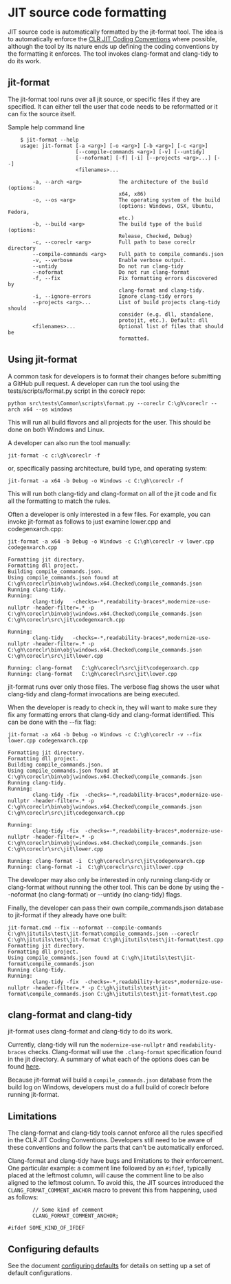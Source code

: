 # JIT source code formatting

JIT source code is automatically formatted by the jit-format tool.
The idea is to automatically enforce the
[CLR JIT Coding Conventions](https://github.com/dotnet/coreclr/blob/master/Documentation/coding-guidelines/clr-jit-coding-conventions.md)
where possible, although the tool by its nature ends up defining the
coding conventions by the formatting it enforces. The tool invokes clang-format and clang-tidy
to do its work.

## jit-format

The jit-format tool runs over all jit source, or specific files if they are specified.
It can either tell the user that code needs to be reformatted or it
can fix the source itself.

Sample help command line
```
    $ jit-format --help
    usage: jit-format [-a <arg>] [-o <arg>] [-b <arg>] [-c <arg>]
                      [--compile-commands <arg>] [-v] [--untidy]
                      [--noformat] [-f] [-i] [--projects <arg>...] [--]
                      <filenames>...

        -a, --arch <arg>            The architecture of the build (options:
                                    x64, x86)
        -o, --os <arg>              The operating system of the build
                                    (options: Windows, OSX, Ubuntu, Fedora,
                                    etc.)
        -b, --build <arg>           The build type of the build (options:
                                    Release, Checked, Debug)
        -c, --coreclr <arg>         Full path to base coreclr directory
        --compile-commands <arg>    Full path to compile_commands.json
        -v, --verbose               Enable verbose output.
        --untidy                    Do not run clang-tidy
        --noformat                  Do not run clang-format
        -f, --fix                   Fix formatting errors discovered by
                                    clang-format and clang-tidy.
        -i, --ignore-errors         Ignore clang-tidy errors
        --projects <arg>...         List of build projects clang-tidy should
                                    consider (e.g. dll, standalone,
                                    protojit, etc.). Default: dll
        <filenames>...              Optional list of files that should be
                                    formatted.
```

## Using jit-format

A common task for developers is to format their changes before submitting a GitHub pull request.
A developer can run the tool using the tests/scripts/format.py script in the coreclr repo:

```
python src\tests\Common\scripts\format.py --coreclr C:\gh\coreclr --arch x64 --os windows
```

This will run all build flavors and all projects for the user. This should be done on both
Windows and Linux.

A developer can also run the tool manually:

```
jit-format -c c:\gh\coreclr -f
```

or, specifically passing architecture, build type, and operating system:

```
jit-format -a x64 -b Debug -o Windows -c C:\gh\coreclr -f
```

This will run both clang-tidy and clang-format on all of the jit code and fix all the
formatting to match the rules.

Often a developer is only interested in a few files. For example,
you can invoke jit-format as follows to just examine lower.cpp and codegenxarch.cpp:

```
jit-format -a x64 -b Debug -o Windows -c C:\gh\coreclr -v lower.cpp codegenxarch.cpp

Formatting jit directory.
Formatting dll project.
Building compile_commands.json.
Using compile_commands.json found at C:\gh\coreclr\bin\obj\windows.x64.Checked\compile_commands.json
Running clang-tidy.
Running:
        clang-tidy   -checks=-*,readability-braces*,modernize-use-nullptr -header-filter=.* -p C:\gh\coreclr\bin\obj\windows.x64.Checked\compile_commands.json C:\gh\coreclr\src\jit\codegenxarch.cpp

Running:
        clang-tidy   -checks=-*,readability-braces*,modernize-use-nullptr -header-filter=.* -p C:\gh\coreclr\bin\obj\windows.x64.Checked\compile_commands.json C:\gh\coreclr\src\jit\lower.cpp

Running: clang-format   C:\gh\coreclr\src\jit\codegenxarch.cpp
Running: clang-format   C:\gh\coreclr\src\jit\lower.cpp
```

jit-format runs over only those files. The verbose flag shows the user what
clang-tidy and clang-format invocations are being executed.

When the developer is ready to check in, they will want to make sure they fix any formatting
errors that clang-tidy and clang-format identified. This can be done with the --fix flag:

```
jit-format -a x64 -b Debug -o Windows -c C:\gh\coreclr -v --fix lower.cpp codegenxarch.cpp

Formatting jit directory.
Formatting dll project.
Building compile_commands.json.
Using compile_commands.json found at C:\gh\coreclr\bin\obj\windows.x64.Checked\compile_commands.json
Running clang-tidy.
Running:
        clang-tidy -fix  -checks=-*,readability-braces*,modernize-use-nullptr -header-filter=.* -p C:\gh\coreclr\bin\obj\windows.x64.Checked\compile_commands.json C:\gh\coreclr\src\jit\codegenxarch.cpp

Running:
        clang-tidy -fix  -checks=-*,readability-braces*,modernize-use-nullptr -header-filter=.* -p C:\gh\coreclr\bin\obj\windows.x64.Checked\compile_commands.json C:\gh\coreclr\src\jit\lower.cpp

Running: clang-format -i  C:\gh\coreclr\src\jit\codegenxarch.cpp
Running: clang-format -i  C:\gh\coreclr\src\jit\lower.cpp
```

The developer may also only be interested in only running clang-tidy or clang-format without
running the other tool. This can be done by using the --noformat (no clang-format) or
--untidy (no clang-tidy) flags.

Finally, the developer can pass their own compile_commands.json database to jit-format
if they already have one built:

```
jit-format.cmd --fix --noformat --compile-commands C:\gh\jitutils\test\jit-format\compile_commands.json --coreclr C:\gh\jitutils\test\jit-format C:\gh\jitutils\test\jit-format\test.cpp
Formatting jit directory.
Formatting dll project.
Using compile_commands.json found at C:\gh\jitutils\test\jit-format\compile_commands.json
Running clang-tidy.
Running:
        clang-tidy -fix  -checks=-*,readability-braces*,modernize-use-nullptr -header-filter=.* -p C:\gh\jitutils\test\jit-format\compile_commands.json C:\gh\jitutils\test\jit-format\test.cpp
```

## clang-format and clang-tidy

jit-format uses clang-format and clang-tidy to do its work.

Currently, clang-tidy will run the `modernize-use-nullptr` and `readability-braces`
checks. Clang-format will use the `.clang-format` specification found in the jit directory.
A summary of what each of the options does can be found
[here](http://llvm.org/releases/3.8.0/tools/clang/docs/ClangFormatStyleOptions.html).

Because jit-format will build a `compile_commands.json` database from the build log on Windows,
developers must do a full build of coreclr before running jit-format.

## Limitations

The clang-format and clang-tidy tools cannot enforce all the rules specified in the CLR JIT Coding Conventions.
Developers still need to be aware of these conventions and follow the parts that can't be automatically
enforced.

Clang-format and clang-tidy have bugs and limitations to their enforcement. One particular example: a comment
line followed by an `#ifdef`, typically placed at the leftmost column, will cause the comment line to be also
aligned to the leftmost column. To avoid this, the JIT sources introduced the `CLANG_FORMAT_COMMENT_ANCHOR`
macro to prevent this from happening, used as follows:

```
        // Some kind of comment
        CLANG_FORMAT_COMMENT_ANCHOR;

#ifdef SOME_KIND_OF_IFDEF
```

## Configuring defaults

See the document [configuring defaults](config.md) for details on setting up a set of default configurations.
